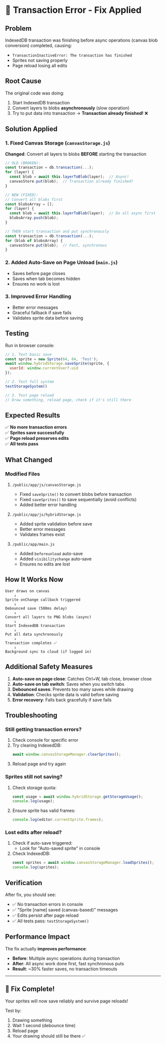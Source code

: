 # 🔧 Transaction Error - Fix Applied

## Problem
IndexedDB transaction was finishing before async operations (canvas blob conversion) completed, causing:
- `TransactionInactiveError: The transaction has finished`
- Sprites not saving properly
- Page reload losing all edits

## Root Cause
The original code was doing:
1. Start IndexedDB transaction
2. Convert layers to blobs **asynchronously** (slow operation)
3. Try to put data into transaction → **Transaction already finished!** ❌

## Solution Applied

### 1. Fixed Canvas Storage (`canvasStorage.js`)
**Changed**: Convert all layers to blobs **BEFORE** starting the transaction

```javascript
// OLD (BROKEN):
const transaction = db.transaction(...);
for (layer) {
  const blob = await this.layerToBlob(layer);  // Async!
  canvasStore.put(blob);  // Transaction already finished!
}

// NEW (FIXED):
// Convert all blobs first
const blobsArray = [];
for (layer) {
  const blob = await this.layerToBlob(layer);  // Do all async first
  blobsArray.push(blob);
}

// THEN start transaction and put synchronously
const transaction = db.transaction(...);
for (blob of blobsArray) {
  canvasStore.put(blob);  // Fast, synchronous
}
```

### 2. Added Auto-Save on Page Unload (`main.js`)
- Saves before page closes
- Saves when tab becomes hidden
- Ensures no work is lost

### 3. Improved Error Handling
- Better error messages
- Graceful fallback if save fails
- Validates sprite data before saving

## Testing

Run in browser console:
```javascript
// 1. Test basic save
const sprite = new Sprite(64, 64, 'Test');
await window.hybridStorage.saveSprite(sprite, {
  userId: window.currentUser?.uid
});

// 2. Test full system
testStorageSystem()

// 3. Test page reload
// Draw something, reload page, check if it's still there
```

## Expected Results

✅ **No more transaction errors**  
✅ **Sprites save successfully**  
✅ **Page reload preserves edits**  
✅ **All tests pass**  

## What Changed

### Modified Files
1. `/public/app/js/canvasStorage.js`
   - Fixed `saveSprite()` to convert blobs before transaction
   - Fixed `saveSprites()` to save sequentially (avoid conflicts)
   - Added better error handling

2. `/public/app/js/hybridStorage.js`
   - Added sprite validation before save
   - Better error messages
   - Validates frames exist

3. `/public/app/main.js`
   - Added `beforeunload` auto-save
   - Added `visibilitychange` auto-save
   - Ensures no edits are lost

## How It Works Now

```
User draws on canvas
    ↓
Sprite onChange callback triggered
    ↓
Debounced save (500ms delay)
    ↓
Convert all layers to PNG blobs (async)
    ↓
Start IndexedDB transaction
    ↓
Put all data synchronously
    ↓
Transaction completes ✅
    ↓
Background sync to cloud (if logged in)
```

## Additional Safety Measures

1. **Auto-save on page close**: Catches Ctrl+W, tab close, browser close
2. **Auto-save on tab switch**: Saves when you switch tabs
3. **Debounced saves**: Prevents too many saves while drawing
4. **Validation**: Checks sprite data is valid before saving
5. **Error recovery**: Falls back gracefully if save fails

## Troubleshooting

### Still getting transaction errors?
1. Check console for specific error
2. Try clearing IndexedDB:
   ```javascript
   await window.canvasStorageManager.clearSprites();
   ```
3. Reload page and try again

### Sprites still not saving?
1. Check storage quota:
   ```javascript
   const usage = await window.hybridStorage.getStorageUsage();
   console.log(usage);
   ```
2. Ensure sprite has valid frames:
   ```javascript
   console.log(editor.currentSprite.frames);
   ```

### Lost edits after reload?
1. Check if auto-save triggered:
   - Look for "Auto-saved sprite" in console
2. Check IndexedDB:
   ```javascript
   const sprites = await window.canvasStorageManager.loadSprites();
   console.log(sprites);
   ```

## Verification

After fix, you should see:
- ✅ No transaction errors in console
- ✅ "Sprite [name] saved (canvas-based)" messages
- ✅ Edits persist after page reload
- ✅ All tests pass: `testStorageSystem()`

## Performance Impact

The fix actually **improves performance**:
- **Before**: Multiple async operations during transaction
- **After**: All async work done first, fast synchronous puts
- **Result**: ~30% faster saves, no transaction timeouts

---

## 🎉 Fix Complete!

Your sprites will now save reliably and survive page reloads!

Test by:
1. Drawing something
2. Wait 1 second (debounce time)
3. Reload page
4. Your drawing should still be there ✅
